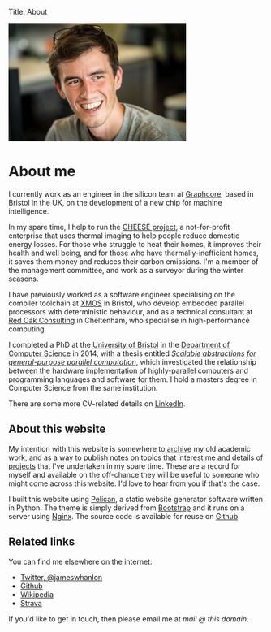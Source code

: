 Title: About

<div class="float-right img-fluid">
  <img src="/images/mugshot.jpg" width="350px">
</div>

# About me

I currently work as an engineer in the silicon team at
[Graphcore](http://www.graphcore.ai), based in Bristol in the UK, on the
development of a new chip for machine intelligence.

In my spare time, I help to run the [CHEESE
project](http://cheeseproject.co.uk), a not-for-profit enterprise that uses
thermal imaging to help people reduce domestic energy losses. For those who
struggle to heat their homes, it improves their health and well being, and for
those who have thermally-inefficient homes, it saves them money and reduces
their carbon emissions. I'm a member of the management committee, and work as a
surveyor during the winter seasons.

I have previously worked as a software engineer specialising on the compiler
toolchain at [XMOS](http://www.xmos.com) in Bristol, who develop embedded
parallel processors with deterministic behaviour, and as a technical consultant
at [Red Oak Consulting](http://www.redoakconsulting.co.uk) in Cheltenham, who
specialise in high-performance computing.

I completed a PhD at the [University of Bristol](http://www.bris.ac.uk) in the
[Department of Computer Science](http://www.cs.bris.ac.uk) in 2014, with a
thesis entitled *[Scalable abstractions for general-purpose parallel
computation]({filename}/thesis.md)*, which investigated the relationship
between the hardware implementation of highly-parallel computers and
programming languages and software for them. I hold a masters degree in
Computer Science from the same institution.

There are some more CV-related details on [LinkedIn](https://www.linkedin.com/in/jameswhanlon).

## About this website

My intention with this website is somewhere to [archive](/archive.html) my old
academic work, and as a way to publish [notes](/notes.html) on topics that
interest me and details of [projects](/projects.html) that I've undertaken in
my spare time. These are a record for myself and available on the off-chance
they will be useful to someone who might come across this website. I'd love to
hear from you if that's the case.

I built this website using [Pelican](https://blog.getpelican.com), a static
website generator software written in Python. The theme is simply derived from
[Bootstrap](https://getbootstrap.com) and it runs on a server using
[Nginx](https://www.nginx.com). The source code is available for reuse on
[Github](https://github.com/jameshanlon/homepage).

## Related links

You can find me elsewhere on the internet:

* [Twitter, @jameswhanlon](https://twitter.com/jameswhanlon)
* [Github](https://github.com/jameshanlon)
* [Wikipedia](http://en.wikipedia.org/wiki/User:JamieHanlon)
* [Strava](https://www.strava.com/athletes/5351937)

If you'd like to get in touch, then please email me at *mail @ this domain*.
